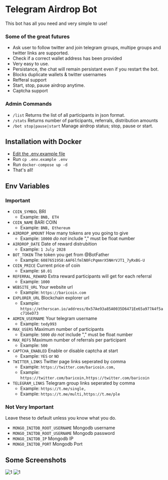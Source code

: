 # Telegram Airdrop Bot

This bot has all you need and very simple to use!
### Some of the great futures

- Ask user to follow twitter and join telegram groups, multipe groups and twitter links are supported.
- Check if a correct wallet address has been provided
- Very easy to use.
- Persistance, the chat will remain persistant even if you restart the bot.
- Blocks duplicate wallets & twitter usernames
- Refferal support
- Start, stop, pause airdrop anytime.
- Captcha support

### Admin Commands

- `/list` Returns the list of all participants in json format.
- `/stats` Returns number of participants, referrals, distribution amounts
- `/bot stop|pause|start` Manage airdrop status; stop, pause or start.

## Installation with Docker
- [Edit the .env.example file](#env-file)
- Run `cp .env.example .env`
- Run `docker-compose up -d`
- That's all!

## Env Variables
### Important

- `COIN_SYMBOL` BRI
    - Example: `BNB, ETH`
- `COIN_NAME` BARI COIN
    - Example: `BNB, Ethereum`
- `AIRDROP_AMOUNT` How many tokens are you going to give
    - Example: `10000` *do not* include "," must be float number
- `AIRDROP_DATE` Date of reward distrubition
    - Example: `1 July 2028`
- `BOT_TOKEN` The token you get from @BotFather
    - Example: `6087651958:AAF6lfmlN0FcPqmmrX5NHrVJT1_7yRxBG-U`
- `COIN_PRICE` Current price of coin
    - Example: `$0.01`
- `REFERRAL_REWARD` Extra reward participants will get for each referral
    - Example: `1000`
- `WEBSITE_URL` Your website url
    - Example: `https://baricoin.com`
- `EXPLORER_URL` Blockchain explorer url
    - Example: `https://etherscan.io/address/0x57Ae93a85A0035D6471Ee65a977A4f5ac716eD73`
- `ADMIN_USERNAME` Your telegram username
    - Example: `tedy993`
- `MAX_USERS` Maximum number of participants
    - Example: `5000` *do not* include "," must be float number
- `MAX_REFS` Maximum number of referrals per participant
    - Example: `500`
- `CAPTCHA_ENABLED` Enable or disable captcha at start
    - Example: `YES` or `NO`
- `TWITTER_LINKS` Twitter page links seperated by comma
    - Example: `https://twitter.com/baricoin.com,`
    - Example: `https://twitter.com/baricoin,https://twitter.com/baricoin`
- `TELEGRAM_LINKS` Telegram group links seperated by comma
    - Example: `https://t.me/single,`
    - Example: `https://t.me/multi,https://t.me/ple`


### Not Very Important

Leave these to default unless you know what you do.

- `MONGO_INITDB_ROOT_USERNAME` Mongodb username
- `MONGO_INITDB_ROOT_USERNAME` Mongodb password
- `MONGO_INITDB_IP` Mongodb IP
- `MONGO_INITDB_PORT` Mongodb Port

## Some Screenshots
![1](./images/1.jpg)
![1](./images/2.jpg)
